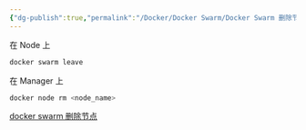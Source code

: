 ```yaml
---
{"dg-publish":true,"permalink":"/Docker/Docker Swarm/Docker Swarm 删除节点/","created":"2024-06-07 21:41:09","updated":"2024-06-07 23:34:45"}
---
```


在 Node 上
```bash
docker swarm leave
```
在 Manager 上
```bash
docker node rm <node_name>
```

[docker swarm 删除节点](https://www.cnblogs.com/klvchen/p/12048981.html)